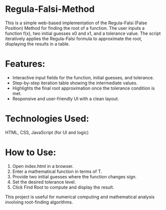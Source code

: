 # Regula-Falsi-Method
This is a simple web-based implementation of the Regula-Falsi (False Position) Method for finding the root of a function. The user inputs a function f(x), two initial guesses x0 and x1, and a tolerance value. The script iteratively applies the Regula-Falsi formula to approximate the root, displaying the results in a table.

# Features:
<ul>
  <li>Interactive input fields for the function, initial guesses, and tolerance.</li>
  <li>Step-by-step iteration table showing the intermediate values.</li>
  <li>Highlights the final root approximation once the tolerance condition is met.</li>
  <li>Responsive and user-friendly UI with a clean layout.</li>
</ul>

# Technologies Used:

HTML, CSS, JavaScript (for UI and logic)

# How to Use:
<ol>
  <li>Open index.html in a browser.</li>
  <li>Enter a mathematical function in terms of T.</li>
  <li>Provide two initial guesses where the function changes sign.</li>
  <li>Set the desired tolerance level.</li>
  <li>Click Find Root to compute and display the result.</li>
</ol>

This project is useful for numerical computing and mathematical analysis involving root-finding algorithms. 
